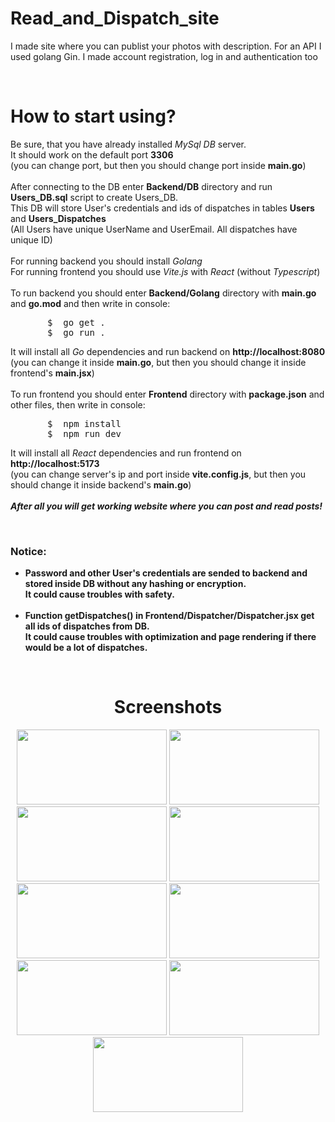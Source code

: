 <div>
  <h1>Read_and_Dispatch_site</h1>
  <p>I made site where you can publist your photos with description. For an API I used golang Gin. I made account registration, log in and authentication too</p>
</div>
<br>
<div>
  <h1>How to start using?</h1>
  <p>
    Be sure, that you have already installed <i>MySql DB</i> server. <br>
    It should work on the default port <strong>3306</strong> <br>
    (you can change port, but then you should change port inside <b>main.go</b>) <br>
    <br>
    After connecting to the DB enter <b>Backend/DB</b> directory and run <b>Users_DB.sql</b> script to create Users_DB.<br>
    This DB will store User's credentials and ids of dispatches in tables <strong>Users</strong> and <strong>Users_Dispatches</strong><br>
    (All Users have unique UserName and UserEmail. All dispatches have unique ID)<br>
    <br>
    For running backend you should install <i>Golang</i> <br>
    For running frontend you should use <i>Vite.js</i> with <i>React</i> (without <i>Typescript</i>)<br>
    <br>
    To run backend you should enter <b>Backend/Golang</b> directory with <b>main.go</b> and <b>go.mod</b> and then write in console: <br>
    <pre>
       $  go get . 
       $  go run . </pre>
    It will install all <i>Go</i> dependencies and run backend on <strong>http://localhost:8080</strong> <br>
    (you can change it inside <b>main.go</b>, but then you should change it inside frontend's <b>main.jsx</b>) <br>
    <br>
    To run frontend you should enter <b>Frontend</b> directory with <b>package.json</b> and other files, then write in console:
    <pre>
       $  npm install  
       $  npm run dev </pre>
    It will install all <i>React</i> dependencies and run frontend on <strong>http://localhost:5173</strong> <br>
    (you can change server's ip and port inside <b>vite.config.js</b>, but then you should change it inside backend's <b>main.go</b>) <br>
    <br>
    <strong><em>After all you will get working website where you can post and read posts!</em></strong>
    <br>
  </p>
  <br>
  <h3>Notice:</h3>
    <b>
      <ul>
        <li>
          Password and other User's credentials are sended to backend and stored inside DB without any hashing or encryption. <br>
          It could cause troubles with safety. 
        </li>
        <br>
        <li>
          Function getDispatches() in <b>Frontend/Dispatcher/Dispatcher.jsx</b> get all ids of dispatches from DB. <br>
          It could cause troubles with optimization and page rendering if there would be a lot of dispatches. 
        </li>
      </ul>
    </b>
</div>
<br>
<div align="center">
  <h1>Screenshots</h1>
  <img src="https://github.com/user-attachments/assets/91cdb310-ebae-4961-826b-f5b85036b7c3" height="120vw" width="240vw">
  <img src="https://github.com/user-attachments/assets/6c7391a4-d4d5-4a9f-9824-c6a35a4eb839" height="120vw" width="240vw">
  <img src="https://github.com/user-attachments/assets/18b76a99-28ec-4875-babc-91932f05b10d" height="120vw" width="240vw">
  <img src="https://github.com/user-attachments/assets/22775c42-7d55-46bf-ae31-eee12c1290f6" height="120vw" width="240vw">
  <img src="https://github.com/user-attachments/assets/f4045571-bad3-4919-8ad5-e80fd98b6901" height="120vw" width="240vw">
  <img src="https://github.com/user-attachments/assets/e4e7a1a6-1ca9-426f-a83d-d5788a98d947" height="120vw" width="240vw">
  <img src="https://github.com/user-attachments/assets/879a3889-4696-41a2-b01b-49edd5c7fb97" height="120vw" width="240vw">
  <img src="https://github.com/user-attachments/assets/5dbef3d3-95c3-4da1-8d23-3db72a6de859" height="120vw" width="240vw">
  <img src="https://github.com/user-attachments/assets/a7885475-bcae-43e4-8ae6-8d8e6d365a06" height="120vw" width="240vw">
</div>
